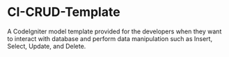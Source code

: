 # CI-CRUD-Template
A CodeIgniter model template provided for the developers when they want to interact with database and perform data manipulation such as Insert, Select, Update, and Delete.
